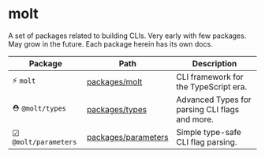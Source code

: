 # molt

A set of packages related to building CLIs. Very early with few packages. May grow in the future. Each package herein has its own docs.

| Package              | Path                                          | Description                                    |
| -------------------- | --------------------------------------------- | ---------------------------------------------- |
| ⚡️ `molt`           | [packages/molt](./packages/molt/)             | CLI framework for the TypeScript era.          |
| ⛑ `@molt/types`      | [packages/types](./packages/types/)           | Advanced Types for parsing CLI flags and more. |
| ☑ `@molt/parameters` | [packages/parameters](./packages/parameters/) | Simple type-safe CLI flag parsing.             |
